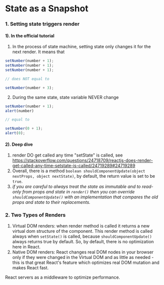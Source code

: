 # State as a Snapshot

### 1. Setting state triggers render

#### 1). In the official tutorial

1. In the process of state machine, setting state only changes it for the next render. It means that

```js
setNumber(number + 1);
setNumber(number + 1);
setNumber(number + 1);

// does NOT equal to 

setNumber(number + 3);
```

2. During the same state, state variable NEVER change

```js
setNumber(number + 1);
alert(number)

// equal to

setNumber(0 + 1);
alert(0);
```

#### 2). Deep dive

1. render DO get called any time "setState" is called,
   see https://stackoverflow.com/questions/24718709/reactjs-does-render-get-called-any-time-setstate-is-called/24719289#24719289
2. Overall, there is a method `boolean shouldComponentUpdate(object nextProps, object nextState)`, by default, the
   return value is set to be `true`.
3. *if you are careful to always treat the state as immutable and to read-only from props and state in `render()` then
   you can override `shouldComponentUpdate()` with an implementation that compares the old props and state to their
   replacements.*

### 2. Two Types of Renders

1. Virtual DOM renders: when render method is called it returns a new virtual dom structure of the component. This
   render method is called always when `setState()` is called, because `shouldComponentUpdate()` always
   returns true by default. So, by default, there is no optimization here in React.
2. Native DOM renders: React changes real DOM nodes in your browser only if they were changed in the Virtual DOM and as
   little as needed - this is that great React's feature which optimizes real DOM mutation and makes React fast.

React servers as a middleware to optimize performance.